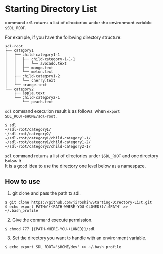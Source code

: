 # Starting Directory List
command `sdl` returns a list of directories under the environment variable `$SDL_ROOT`.  

For example, if you have the following directory structure:
```
sdl-root
├── category1
│   ├── child-category1-1
│   │   ├── child-category-1-1-1
│   │   │   └── avocado.text
│   │   ├── mango.text
│   │   └── melon.text
│   ├── child-category1-2
│   │   └── cherry.text
│   └── orange.text
└── category2
    ├── apple.text
    └── child-category2-1
        └── peach.text
```

`sdl` command execution result is as follows, when `export SDL_ROOT=$HOME/sdl-root`.
```
$ sdl
~/sdl-root/category1/
~/sdl-root/category2/
~/sdl-root/category1/child-category1-1/
~/sdl-root/category1/child-category1-2/
~/sdl-root/category2/child-category2-1/
```
`sdl` command returns a list of directories under `$SDL_ROOT` and one directory below it.  
It is a good idea to use the directory one level below as a namespace.

## How to use
1. git clone and pass the path to sdl.
```
$ git clone https://github.com/jiroshin/Starting-Directory-List.git
$ echo export PATH='{{PATH-WHERE-YOU-CLONED}}/:$PATH' >> ~/.bash_profile
```

2. Give the command execute permission.
```
$ chmod 777 {{PATH-WHERE-YOU-CLONED}}/sdl
```

3. Set the directory you want to handle with an environment variable.
```
$ echo export SDL_ROOT='$HOME/dev' >> ~/.bash_profile
```
